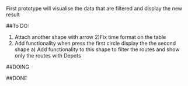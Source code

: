 First prototype will visualise the data that are filtered and display the new result

##To DO:
1) Attach another shape with arrow 
2)Fix time format on the table
3) Add functionality when press the first circle display the the second shape
	a) Add functionality to this shape to filter the routes and show only the routes with Depots 

##DOING

##DONE